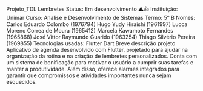 Projeto_TDL Lembretes
Status: Em desenvolvimento ⚠️👍
Instituição: Unimar
Curso: Analise e Desenvolvimento de Sistemas
Termo: 5° B
Nomes:
Carlos Eduardo Colombo (1976794)
Hugo Yudy Hiraishi (1961997)
Lucca Moreno Correa de Moura (1965412)
Marcela Kawamoto Fernandes (1965868)
José Vittor Raymundo Guarido (1963254)
Thiago Silvério Pereira (1969855)
Tecnologias usadas:
Flutter	Dart
Breve descrição projeto
Aplicativo de agenda desenvolvido com Flutter, projetado para ajudar na organização da rotina e na criação de lembretes personalizados. Conta com um sistema de bonificação para motivar o usuário a cumprir suas tarefas e manter a produtividade. Além disso, oferece alarmes integrados para garantir que compromissos e atividades importantes nunca sejam esquecidos.